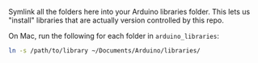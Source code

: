 Symlink all the folders here into your Arduino libraries folder. This lets us
"install" libraries that are actually version controlled by this repo.

On Mac, run the following for each folder in `arduino_libraries`:

```bash
ln -s /path/to/library ~/Documents/Arduino/libraries/
```
